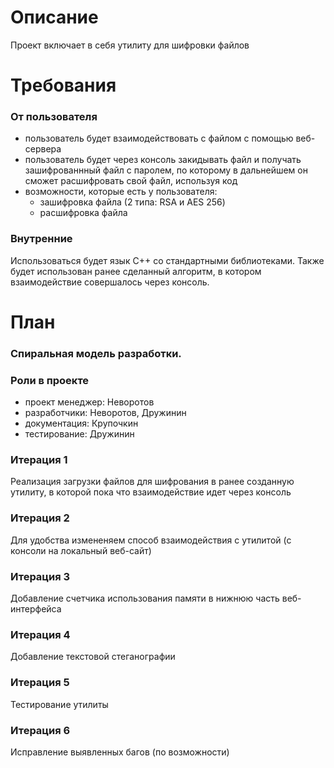 # Описание
Проект включает в себя утилиту для шифровки файлов

# Требования
### От пользователя
- пользователь будет взаимодействовать с файлом с помощью веб-сервера
- пользователь будет через консоль закидывать файл и получать зашифрованнный файл с паролем, по которому в дальнейшем он сможет расшифровать свой файл, используя код
- возможности, которые есть у пользователя:
  - зашифровка файла (2 типа: RSA и AES 256)
  - расшифровка файла

### Внутренние 
Использоваться будет язык C++ со стандартными библиотеками. Также будет использован ранее сделанный алгоритм, в котором взаимодействие совершалось через консоль.

# План

### Спиральная модель разработки.

### Роли в проекте
- проект менеджер: Неворотов
- разработчики: Неворотов, Дружинин
- документация: Крупочкин
- тестирование: Дружинин

### Итерация 1
Реализация загрузки файлов для шифрования в ранее созданную утилиту, в которой пока что взаимодействие идет через консоль

### Итерация 2
Для удобства измененяем способ взаимодействия с утилитой (с консоли на локальный веб-сайт)

### Итерация 3
Добавление счетчика использования памяти в нижнюю часть веб-интерфейса

### Итерация 4
Добавление текстовой стеганографии

### Итерация 5
Тестирование утилиты

### Итерация 6
Исправление выявленных багов (по возможности)
